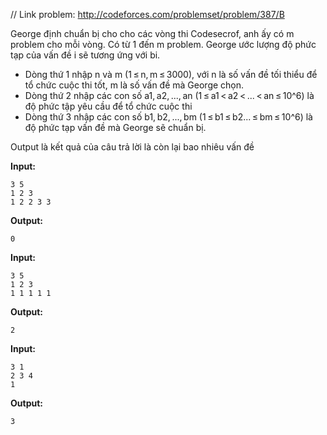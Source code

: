 // Link problem: http://codeforces.com/problemset/problem/387/B

George định chuẩn bị cho cho các vòng thi Codesecrof, anh ấy có m problem cho mỗi vòng. Có từ 1 đến m problem. George ước lượng độ phức tạp của vấn đề i sẽ tương ứng với bi.

+ Dòng thứ 1 nhập n và m (1 ≤ n, m ≤ 3000), với n là số vấn đề tối thiểu để tổ chức cuộc thi tốt, m là số vấn đề mà George chọn.
+ Dòng thứ 2 nhập các con số a1, a2, ..., an (1 ≤ a1 < a2 < ... < an ≤ 10^6) là độ phức tập yêu cầu để tổ chức cuộc thi
+ Dòng thứ 3 nhập các con số b1, b2, ..., bm (1 ≤ b1 ≤ b2... ≤ bm ≤ 10^6) là độ phức tạp vấn đề mà George sẽ chuẩn bị.

Output là kết quả của câu trả lời là còn lại bao nhiêu vấn đề 

**Input:**

```
3 5
1 2 3
1 2 2 3 3

```
**Output:**

```
0
```

**Input:**

```
3 5
1 2 3
1 1 1 1 1
```
**Output:**

```
2
```


**Input:**

```
3 1
2 3 4
1
```
**Output:**

```
3
```
